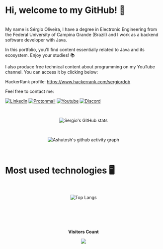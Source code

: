 # Hi, welcome to my GitHub!  👋
<br /> <!-- Adicione uma tag <br> para criar uma quebra de linha -->
My name is Sérgio Oliveira, I have a degree in Electronic Engineering from the Federal University of Campina Grande (Brazil) and I work as a backend software developer with Java.

In this portfolio, you'll find content essentially related to Java and its ecosystem. Enjoy your studies! 📚

I also produce free technical content about programming on my YouTube channel. You can access it by clicking below:

HackerRank profile: https://www.hackerrank.com/sergiordob

Feel free to contact me:

[![Linkedin](https://img.shields.io/badge/LinkedIn-0077B5?style=for-the-badge&logo=linkedin&logoColor=white)](https://www.linkedin.com/in/sergiordob/)
[![Protonmail](https://img.shields.io/badge/ProtonMail-8B89CC?style=for-the-badge&logo=protonmail&logoColor=white)](mailto:sergiordob@protonmail.com)
[![Youtube](https://img.shields.io/badge/YouTube-FF0000?style=for-the-badge&logo=youtube&logoColor=white)](https://www.youtube.com/channel/UCZgkQ0ogRSQz8-3ZbOpCZXw)
[![Discord](https://img.shields.io/badge/Discord-7289DA?style=for-the-badge&logo=discord&logoColor=white)](https://discord.com/users/8052)

<br /> <!-- Adicione uma tag <br> para criar uma quebra de linha -->

<div align="center">
  <img src="https://github-readme-stats.vercel.app/api?username=sergiordob&show_icons=true&theme=dark" alt="Sergio's GitHub stats" />
</div>

<br /> <!-- Adicione uma tag <br> para criar uma quebra de linha -->

<div align="center">
  <img src="https://github-readme-activity-graph.vercel.app/graph?username=sergiordob&bg_color=0d1117&color=fafffd&line=1bcc7c&point=1bcc7c&area=false&hide_border=false" alt="Ashutosh's github activity graph" />
</div>

<!--
![Sergios's GitHub stats](https://github-readme-stats.vercel.app/api?username=sergiordob&show_icons=true&theme=dark)
[![Ashutosh's github activity graph](https://github-readme-activity-graph.vercel.app/graph?username=sergiordob&bg_color=0d1117&color=fafffd&line=1bcc7c&point=1bcc7c&area=false&hide_border=false)](https://github.com/ashutosh00710/github-readme-activity-graph)
-->

<br /> <!-- Adicione uma tag <br> para criar uma quebra de linha -->

# Most used technologies 🖥️
<br /> <!-- Adicione uma tag <br> para criar uma quebra de linha -->
<div align="center">
  <img src="https://github-readme-stats.vercel.app/api/top-langs/?username=sergiordob&theme=dark" alt="Top Langs" />
</div>

<!--![Top Langs](https://github-readme-stats.vercel.app/api/top-langs/?username=sergiordob&theme=dark)-->
<br /> <!-- Adicione uma tag <br> para criar uma quebra de linha -->
<br /> <!-- Adicione uma tag <br> para criar uma quebra de linha -->

<div align="center">
<br><p align="centre"><b>Visitors Count</b></p>  
<p align="center"><img align="center" src="https://profile-counter.glitch.me/{sergiordob}/count.svg" /></p> 
<br></div>




